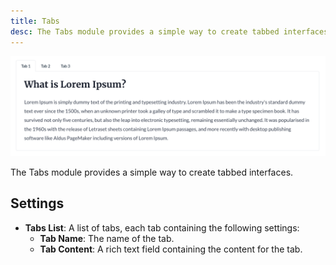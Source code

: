 ```yaml
---
title: Tabs
desc: The Tabs module provides a simple way to create tabbed interfaces.
---
```


<img src="./tabs.png" alt="Screenshot of Tabs Module" />

The Tabs module provides a simple way to create tabbed interfaces.

## Settings
- **Tabs List**: A list of tabs, each tab containing the following settings:
  - **Tab Name**: The name of the tab.
  - **Tab Content**: A rich text field containing the content for the tab.
